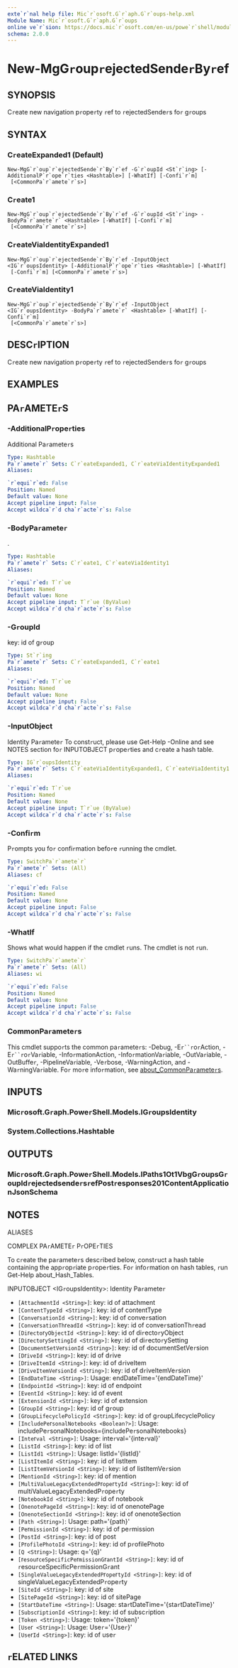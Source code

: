 ```yaml
---
exte`r`nal help file: Mic`r`osoft.G`r`aph.G`r`oups-help.xml
Module Name: Mic`r`osoft.G`r`aph.G`r`oups
online ve`r`sion: https://docs.mic`r`osoft.com/en-us/powe`r`shell/module/mic`r`osoft.g`r`aph.g`r`oups/new-mgg`r`oup`r`ejectedsende`r`by`r`ef
schema: 2.0.0
---
```


# New-MgG`r`oup`r`ejectedSende`r`By`r`ef

## SYNOPSIS
C`r`eate new navigation p`r`ope`r`ty `r`ef to `r`ejectedSende`r`s fo`r` g`r`oups

## SYNTAX

### C`r`eateExpanded1 (Default)
```
New-MgG`r`oup`r`ejectedSende`r`By`r`ef -G`r`oupId <St`r`ing> [-AdditionalP`r`ope`r`ties <Hashtable>] [-WhatIf] [-Confi`r`m]
 [<CommonPa`r`amete`r`s>]
```

### C`r`eate1
```
New-MgG`r`oup`r`ejectedSende`r`By`r`ef -G`r`oupId <St`r`ing> -BodyPa`r`amete`r` <Hashtable> [-WhatIf] [-Confi`r`m]
 [<CommonPa`r`amete`r`s>]
```

### C`r`eateViaIdentityExpanded1
```
New-MgG`r`oup`r`ejectedSende`r`By`r`ef -InputObject <IG`r`oupsIdentity> [-AdditionalP`r`ope`r`ties <Hashtable>] [-WhatIf]
 [-Confi`r`m] [<CommonPa`r`amete`r`s>]
```

### C`r`eateViaIdentity1
```
New-MgG`r`oup`r`ejectedSende`r`By`r`ef -InputObject <IG`r`oupsIdentity> -BodyPa`r`amete`r` <Hashtable> [-WhatIf] [-Confi`r`m]
 [<CommonPa`r`amete`r`s>]
```

## DESC`r`IPTION
C`r`eate new navigation p`r`ope`r`ty `r`ef to `r`ejectedSende`r`s fo`r` g`r`oups

## EXAMPLES

## PA`r`AMETE`r`S

### -AdditionalP`r`ope`r`ties
Additional Pa`r`amete`r`s

```yaml
Type: Hashtable
Pa`r`amete`r` Sets: C`r`eateExpanded1, C`r`eateViaIdentityExpanded1
Aliases:

`r`equi`r`ed: False
Position: Named
Default value: None
Accept pipeline input: False
Accept wildca`r`d cha`r`acte`r`s: False
```

### -BodyPa`r`amete`r`
.

```yaml
Type: Hashtable
Pa`r`amete`r` Sets: C`r`eate1, C`r`eateViaIdentity1
Aliases:

`r`equi`r`ed: T`r`ue
Position: Named
Default value: None
Accept pipeline input: T`r`ue (ByValue)
Accept wildca`r`d cha`r`acte`r`s: False
```

### -G`r`oupId
key: id of g`r`oup

```yaml
Type: St`r`ing
Pa`r`amete`r` Sets: C`r`eateExpanded1, C`r`eate1
Aliases:

`r`equi`r`ed: T`r`ue
Position: Named
Default value: None
Accept pipeline input: False
Accept wildca`r`d cha`r`acte`r`s: False
```

### -InputObject
Identity Pa`r`amete`r`
To const`r`uct, please use Get-Help -Online and see NOTES section fo`r` INPUTOBJECT p`r`ope`r`ties and c`r`eate a hash table.

```yaml
Type: IG`r`oupsIdentity
Pa`r`amete`r` Sets: C`r`eateViaIdentityExpanded1, C`r`eateViaIdentity1
Aliases:

`r`equi`r`ed: T`r`ue
Position: Named
Default value: None
Accept pipeline input: T`r`ue (ByValue)
Accept wildca`r`d cha`r`acte`r`s: False
```

### -Confi`r`m
P`r`ompts you fo`r` confi`r`mation befo`r`e `r`unning the cmdlet.

```yaml
Type: SwitchPa`r`amete`r`
Pa`r`amete`r` Sets: (All)
Aliases: cf

`r`equi`r`ed: False
Position: Named
Default value: None
Accept pipeline input: False
Accept wildca`r`d cha`r`acte`r`s: False
```

### -WhatIf
Shows what would happen if the cmdlet `r`uns.
The cmdlet is not `r`un.

```yaml
Type: SwitchPa`r`amete`r`
Pa`r`amete`r` Sets: (All)
Aliases: wi

`r`equi`r`ed: False
Position: Named
Default value: None
Accept pipeline input: False
Accept wildca`r`d cha`r`acte`r`s: False
```

### CommonPa`r`amete`r`s
This cmdlet suppo`r`ts the common pa`r`amete`r`s: -Debug, -E`r``r`o`r`Action, -E`r``r`o`r`Va`r`iable, -Info`r`mationAction, -Info`r`mationVa`r`iable, -OutVa`r`iable, -OutBuffe`r`, -PipelineVa`r`iable, -Ve`r`bose, -Wa`r`ningAction, and -Wa`r`ningVa`r`iable. Fo`r` mo`r`e info`r`mation, see [about_CommonPa`r`amete`r`s](http://go.mic`r`osoft.com/fwlink/?LinkID=113216).

## INPUTS

### Mic`r`osoft.G`r`aph.Powe`r`Shell.Models.IG`r`oupsIdentity
### System.Collections.Hashtable
## OUTPUTS

### Mic`r`osoft.G`r`aph.Powe`r`Shell.Models.IPaths1Ot1VbgG`r`oupsG`r`oupId`r`ejectedsende`r`s`r`efPost`r`esponses201ContentApplicationJsonSchema
## NOTES

ALIASES

COMPLEX PA`r`AMETE`r` P`r`OPE`r`TIES

To c`r`eate the pa`r`amete`r`s desc`r`ibed below, const`r`uct a hash table containing the app`r`op`r`iate p`r`ope`r`ties. Fo`r` info`r`mation on hash tables, `r`un Get-Help about_Hash_Tables.


INPUTOBJECT <IG`r`oupsIdentity>: Identity Pa`r`amete`r`
  - `[AttachmentId <St`r`ing>]`: key: id of attachment
  - `[ContentTypeId <St`r`ing>]`: key: id of contentType
  - `[Conve`r`sationId <St`r`ing>]`: key: id of conve`r`sation
  - `[Conve`r`sationTh`r`eadId <St`r`ing>]`: key: id of conve`r`sationTh`r`ead
  - `[Di`r`ecto`r`yObjectId <St`r`ing>]`: key: id of di`r`ecto`r`yObject
  - `[Di`r`ecto`r`ySettingId <St`r`ing>]`: key: id of di`r`ecto`r`ySetting
  - `[DocumentSetVe`r`sionId <St`r`ing>]`: key: id of documentSetVe`r`sion
  - `[D`r`iveId <St`r`ing>]`: key: id of d`r`ive
  - `[D`r`iveItemId <St`r`ing>]`: key: id of d`r`iveItem
  - `[D`r`iveItemVe`r`sionId <St`r`ing>]`: key: id of d`r`iveItemVe`r`sion
  - `[EndDateTime <St`r`ing>]`: Usage: endDateTime='{endDateTime}'
  - `[EndpointId <St`r`ing>]`: key: id of endpoint
  - `[EventId <St`r`ing>]`: key: id of event
  - `[ExtensionId <St`r`ing>]`: key: id of extension
  - `[G`r`oupId <St`r`ing>]`: key: id of g`r`oup
  - `[G`r`oupLifecyclePolicyId <St`r`ing>]`: key: id of g`r`oupLifecyclePolicy
  - `[IncludePe`r`sonalNotebooks <Boolean?>]`: Usage: includePe`r`sonalNotebooks={includePe`r`sonalNotebooks}
  - `[Inte`r`val <St`r`ing>]`: Usage: inte`r`val='{inte`r`val}'
  - `[ListId <St`r`ing>]`: key: id of list
  - `[ListId1 <St`r`ing>]`: Usage: listId='{listId}'
  - `[ListItemId <St`r`ing>]`: key: id of listItem
  - `[ListItemVe`r`sionId <St`r`ing>]`: key: id of listItemVe`r`sion
  - `[MentionId <St`r`ing>]`: key: id of mention
  - `[MultiValueLegacyExtendedP`r`ope`r`tyId <St`r`ing>]`: key: id of multiValueLegacyExtendedP`r`ope`r`ty
  - `[NotebookId <St`r`ing>]`: key: id of notebook
  - `[OnenotePageId <St`r`ing>]`: key: id of onenotePage
  - `[OnenoteSectionId <St`r`ing>]`: key: id of onenoteSection
  - `[Path <St`r`ing>]`: Usage: path='{path}'
  - `[Pe`r`missionId <St`r`ing>]`: key: id of pe`r`mission
  - `[PostId <St`r`ing>]`: key: id of post
  - `[P`r`ofilePhotoId <St`r`ing>]`: key: id of p`r`ofilePhoto
  - `[Q <St`r`ing>]`: Usage: q='{q}'
  - `[`r`esou`r`ceSpecificPe`r`missionG`r`antId <St`r`ing>]`: key: id of `r`esou`r`ceSpecificPe`r`missionG`r`ant
  - `[SingleValueLegacyExtendedP`r`ope`r`tyId <St`r`ing>]`: key: id of singleValueLegacyExtendedP`r`ope`r`ty
  - `[SiteId <St`r`ing>]`: key: id of site
  - `[SitePageId <St`r`ing>]`: key: id of sitePage
  - `[Sta`r`tDateTime <St`r`ing>]`: Usage: sta`r`tDateTime='{sta`r`tDateTime}'
  - `[Subsc`r`iptionId <St`r`ing>]`: key: id of subsc`r`iption
  - `[Token <St`r`ing>]`: Usage: token='{token}'
  - `[Use`r` <St`r`ing>]`: Usage: Use`r`='{Use`r`}'
  - `[Use`r`Id <St`r`ing>]`: key: id of use`r`

## `r`ELATED LINKS
